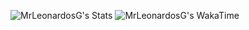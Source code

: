 ![MrLeonardosG's Stats](https://wakatime-fylxlggwp-mrleonardos.vercel.app/api?username=MrLeonardosG&theme=tokyonight&show_icons=true&hide_border=true&count_private=true)
![MrLeonardosG's WakaTime](https://github-readme-stats.vercel.app/api/wakatime?username=mrleonardos&theme=tokyonight&hide_border=true)
